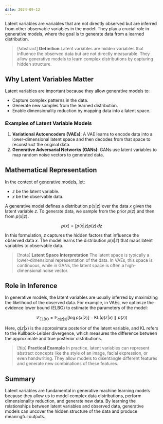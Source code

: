 ```yaml
---
date: 2024-09-12
---
```


Latent variables are variables that are not directly observed but are inferred from other observable variables in the model. They play a crucial role in generative models, where the goal is to generate data from a learned distribution.

> [!abstract] **Definition**
> Latent variables are hidden variables that influence the observed data but are not directly measurable. They allow generative models to learn complex distributions by capturing hidden structure.

## Why Latent Variables Matter

Latent variables are important because they allow generative models to:

- Capture complex patterns in the data.
- Generate new samples from the learned distribution.
- Enable dimensionality reduction by mapping data into a latent space.

### Examples of Latent Variable Models

1. **Variational Autoencoders (VAEs)**: A VAE learns to encode data into a lower-dimensional latent space and then decodes from that space to reconstruct the original data.
2. **Generative Adversarial Networks (GANs)**: GANs use latent variables to map random noise vectors to generated data.

## Mathematical Representation

In the context of generative models, let:

- $z$ be the latent variable.
- $x$ be the observable data.

A generative model defines a distribution $p(x|z)$ over the data $x$ given the latent variable $z$. To generate data, we sample from the prior $p(z)$ and then from $p(x|z)$.

$$
p(x) = \int p(x|z) p(z) \, dz
$$

In this formulation, $z$ captures the hidden factors that influence the observed data $x$. The model learns the distribution $p(x|z)$ that maps latent variables to observable data.

> [!note] **Latent Space Interpretation**
> The latent space is typically a lower-dimensional representation of the data. In VAEs, this space is continuous, while in GANs, the latent space is often a high-dimensional noise vector.

## Role in Inference

In generative models, the latent variables are usually inferred by maximizing the likelihood of the observed data. For example, in VAEs, we optimize the evidence lower bound (ELBO) to estimate the parameters of the model:

$$
\mathcal{L}_{\text{ELBO}} = \mathbb{E}_{q(z|x)}[\log p(x|z)] - \text{KL}(q(z|x) \parallel p(z))
$$

Here, $q(z|x)$ is the approximate posterior of the latent variable, and $\text{KL}$ refers to the Kullback-Leibler divergence, which measures the difference between the approximate and true posterior distributions.

> [!tip] **Practical Example**
> In practice, latent variables can represent abstract concepts like the style of an image, facial expression, or even handwriting. They allow models to disentangle different features and generate new combinations of these features.

## Summary

Latent variables are fundamental in generative machine learning models because they allow us to model complex data distributions, perform dimensionality reduction, and generate new data. By learning the relationships between latent variables and observed data, generative models can uncover the hidden structure of the data and produce meaningful outputs.
